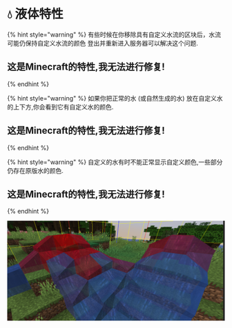# 💧 液体特性

{% hint style="warning" %}
有些时候在你移除具有自定义水流的区块后，水流可能仍保持自定义水流的颜色 登出并重新进入服务器可以解决这个问题.

## **这是Minecraft的特性,我无法进行修复!**
{% endhint %}

{% hint style="warning" %}
如果你把正常的水 \(或自然生成的水\) 放在自定义水的上下方,你会看到它有自定义水的颜色.

## **这是Minecraft的特性,我无法进行修复!**
{% endhint %}

{% hint style="warning" %}
自定义的水有时不能正常显示自定义颜色,一些部分仍存在原版水的颜色.

## **这是Minecraft的特性,我无法进行修复!**
{% endhint %}

![](../.gitbook/assets/immagine%20%2814%29%20%281%29%20%282%29%20%283%29%20%283%29%20%284%29%20%284%29%20%285%29%20%287%29%20%285%29.png)

